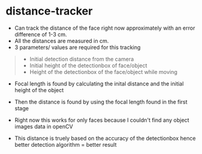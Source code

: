 # distance-tracker

- Can track the distance of the face right now approximately with an error difference of 1-3 cm.
- All the distances are measured in cm.
- 3 parameters/ values are required for this tracking
>- Initial detection distance from the camera
>- Initial height of the detectionbox of face/object
>- Height of the detectionbox of the face/object while moving

- Focal length is found by calculating the inital distance and the initial height of the object 

- Then the distance is found by using the focal length found in the first stage

- Right now this works for only faces because I couldn't find any object images data in openCV

- This distance is truely based on the accuracy of the detectionbox hence better detection algorithm = better result 
